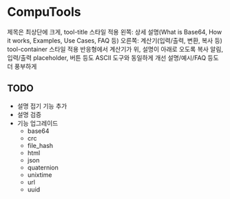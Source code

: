 # CompuTools

제목은 최상단에 크게, tool-title 스타일 적용
왼쪽: 상세 설명(What is Base64, How it works, Examples, Use Cases, FAQ 등)
오른쪽: 계산기(입력/출력, 변환, 복사 등) tool-container 스타일 적용
반응형에서 계산기가 위, 설명이 아래로 오도록
복사 알림, 입력/출력 placeholder, 버튼 등도 ASCII 도구와 동일하게 개선
설명/예시/FAQ 등도 더 풍부하게

## TODO

* 설명 접기 기능 추가
* 설명 검증
* 기능 업그레이드
  * base64
  * crc
  * file_hash
  * html
  * json
  * quaternion
  * unixtime
  * url
  * uuid
